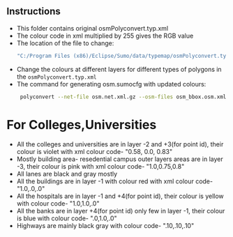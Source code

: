 
## Instructions

- This folder contains original osmPolyconvert.typ.xml
- The colour code in xml multiplied by 255 gives the RGB value
- The location of the file to change:
    ``` bash
    "C:/Program Files (x86)/Eclipse/Sumo/data/typemap/osmPolyconvert.typ.xml"
    ```
- Change the colours at different layers for different types of polygons in the `osmPolyconvert.typ.xml`
- The command for generating osm.sumocfg with updated colours:
   ``` bash
    polyconvert --net-file osm.net.xml.gz --osm-files osm_bbox.osm.xml.gz --osm.keep-full-type=true --osm.merge-relations=1 --type-file "C:/Program Files (x86)/Eclipse/Sumo/data/typemap/osmPolyconvert.typ.xml" --output-file osm.poly.xml.gz --verbose
    ```
# For Colleges,Universities
- All the colleges and universities are in layer -2 and +3(for point id), their colour is violet with xml colour code- "0.58, 0.0, 0.83"
- Mostly building area- resedential campus outer layers areas are in layer -3, their colour is pink with xml colour code- "1.0,0.75,0.8"
- All lanes are black and gray mostly
- All the buildings are in layer -1 with colour red with xml colour code- "1.0,.0,.0"
- All the hospitals are in layer -1 and +4(for point id), their colour is yellow with colour code- "1.0,1.0,.0"
- All the banks are in layer +4(for point id) only few in layer -1, their colour is blue with colour code- ".0,1.0,.0"
- Highways are mainly black gray with colour code- ".10,.10,.10"
